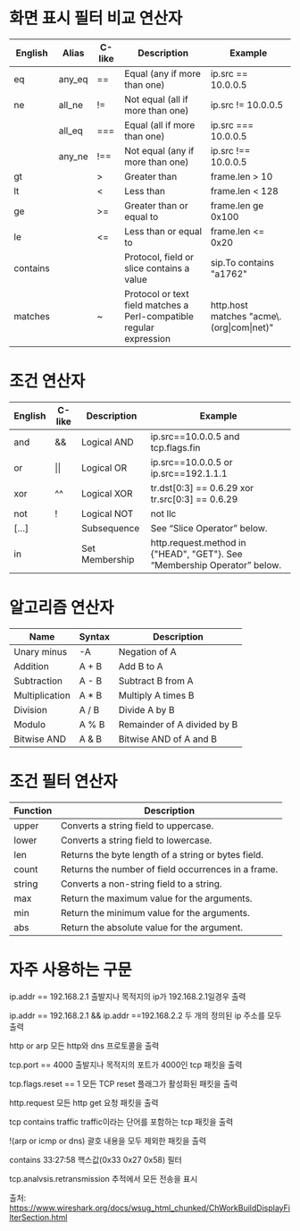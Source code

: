 # 화면 표시 필터 비교 연산자

| English 	| Alias 	| C-like 	| Description 	| Example 	|
|---	|---	|---	|---	|---	|
| eq 	| any_eq 	| == 	| Equal (any if more than one) 	| ip.src == 10.0.0.5 	|
| ne 	| all_ne 	| != 	| Not equal (all if more than one) 	| ip.src != 10.0.0.5 	|
|   	| all_eq 	| === 	| Equal (all if more than one) 	| ip.src === 10.0.0.5 	|
|   	| any_ne 	| !== 	| Not equal (any if more than one) 	| ip.src !== 10.0.0.5 	|
| gt 	|   	| > 	| Greater than 	| frame.len > 10 	|
| lt 	|   	| < 	| Less than 	| frame.len < 128 	|
| ge 	|   	| >= 	| Greater than or equal to 	| frame.len ge 0x100 	|
| le 	|   	| <= 	| Less than or equal to 	| frame.len <= 0x20 	|
| contains 	|   	|   	| Protocol, field or slice contains a value 	| sip.To contains "a1762" 	|
| matches 	|   	| ~ 	| Protocol or text field matches a Perl-compatible regular expression 	| http.host matches "acme\\.(org\|com\|net)" 	|

# 조건 연산자

| English 	| C-like 	| Description 	| Example 	|
|---	|---	|---	|---	|
| and 	| && 	| Logical AND 	| ip.src==10.0.0.5 and tcp.flags.fin 	|
| or 	| \|\| 	| Logical OR 	| ip.src==10.0.0.5 or ip.src==192.1.1.1 	|
| xor 	| ^^ 	| Logical XOR 	| tr.dst[0:3] == 0.6.29 xor tr.src[0:3] == 0.6.29 	|
| not 	| ! 	| Logical NOT 	| not llc 	|
| […] 	|   	| Subsequence 	| See “Slice Operator” below. 	|
| in 	|   	| Set Membership 	| http.request.method in {"HEAD", "GET"}. See “Membership Operator” below. 	|


# 알고리즘 연산자

| Name 	| Syntax 	| Description 	|
|---	|---	|---	|
| Unary minus 	| -A 	| Negation of A 	|
| Addition 	| A + B 	| Add B to A 	|
| Subtraction 	| A - B 	| Subtract B from A 	|
| Multiplication 	| A * B 	| Multiply A times B 	|
| Division 	| A / B 	| Divide A by B 	|
| Modulo 	| A % B 	| Remainder of A divided by B 	|
| Bitwise AND 	| A & B 	| Bitwise AND of A and B 	|

# 조건 필터 연산자

| Function 	| Description 	|
|---	|---	|
| upper 	| Converts a string field to uppercase. 	|
| lower 	| Converts a string field to lowercase. 	|
| len 	| Returns the byte length of a string or bytes field. 	|
| count 	| Returns the number of field occurrences in a frame. 	|
| string 	| Converts a non-string field to a string. 	|
| max 	| Return the maximum value for the arguments. 	|
| min 	| Return the minimum value for the arguments. 	|
| abs 	| Return the absolute value for the argument. 	|

# 자주 사용하는 구문

ip.addr == 192.168.2.1 
출발지나 목적지의 ip가 192.168.2.1일경우 출력

ip.addr == 192.168.2.1 && ip.addr ==192.168.2.2 두 개의 정의된 ip 주소를 모두 출력

http or arp 모든 http와 dns 프로토콜을 출력

tcp.port == 4000 출발지나 목적지의 포트가 4000인 tcp 패킷을 출력

tcp.flags.reset == 1 모든 TCP reset 플래그가 활성화된 패킷을 출력

http.request 모든 http get 요청 패킷을 출력

tcp contains traffic traffic이라는 단어를 포함하는 tcp 패킷을 출력

!(arp or icmp or dns) 괄호 내용을 모두 제외한 패킷을 출력

contains 33:27:58 핵스값(0x33 0x27 0x58) 필터

tcp.analvsis.retransmission 추적에서 모든 전송을 표시


출처: https://www.wireshark.org/docs/wsug_html_chunked/ChWorkBuildDisplayFilterSection.html